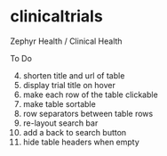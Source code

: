 clinicaltrials
==============

Zephyr Health / Clinical Health

To Do

  4. shorten title and url of table
  5. display trial title on hover
  6. make each row of the table clickable
  7. make table sortable
  8. row separators between table rows
  9. re-layout search bar
  10. add a back to search button
  12. hide table headers when empty